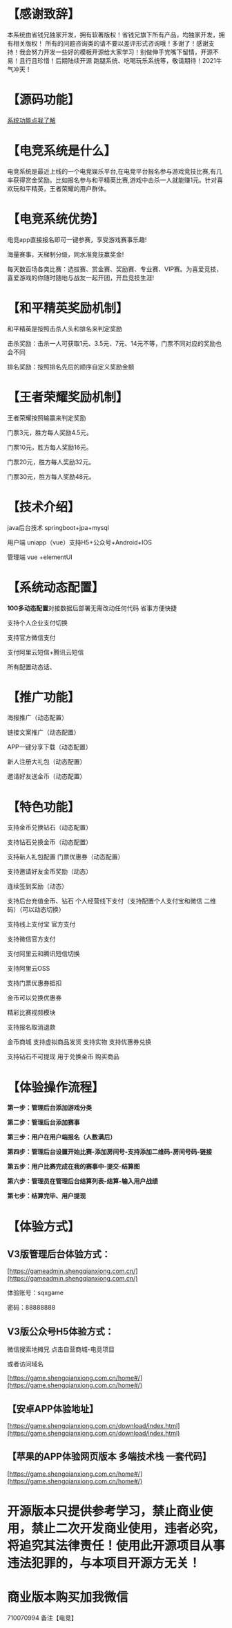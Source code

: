 # **【感谢致辞】**
本系统由省钱兄独家开发，拥有软著版权！省钱兄旗下所有产品，均独家开发，拥有相关版权！ 所有的问题咨询类的请不要以差评形式咨询哦！多谢了！感谢支持！我会努力开发一些好的模板开源给大家学习！别做伸手党嘴下留情，开源不易！且行且珍惜！后期陆续开源 跑腿系统、吃喝玩乐系统等，敬请期待！2021牛气冲天！

# **【源码功能】**

[系统功能点我了解](https://shimo.im/docs/w3hXtKQ3PvD6XYyw)


# **【电竞系统是什么】**

电竞系统是最近上线的一个电竞娱乐平台,在电竞平台报名参与游戏竞技比赛,有几率获得赏金奖励。比如报名参与和平精英比赛,游戏中击杀一人就能赚1元。针对喜欢玩和平精英，王者荣耀的用户群体。

# **【电竞系统优势】**

电竞app直接报名即可一键参赛，享受游戏赛事乐趣!

海量赛事，天梯制分级，同水准竞技赢奖金!

每天数百场各类比赛：选拔赛、赏金赛、奖励赛、专业赛、VIP赛。为喜爱竞技，喜爱游戏的你随时随地与战友一起开团，开启竞技生涯!

# **【和平精英奖励机制】**

和平精英是按照击杀人头和排名来判定奖励

击杀奖励：击杀一人可获取1元、3.5元、7元、14元不等，门票不同对应的奖励也会不同

排名奖励：按照排名先后的顺序自定义奖励金额

# **【王者荣耀奖励机制】**

王者荣耀按照输赢来判定奖励

门票3元，胜方每人奖励4.5元。

门票10元，胜方每人奖励16元。

门票20元，胜方每人奖励32元。

门票30元，胜方每人奖励48元。



# **【技术介绍】**

java后台技术 springboot+jpa+mysql

用户端 uniapp（vue）支持H5+公众号+Android+IOS

管理端 vue +elementUI

# **【系统动态配置】**

**100多动态配置**对接数据后部署无需改动任何代码 省事方便快捷

支持个人企业支付切换

支持官方微信支付

支付阿里云短信+腾讯云短信

所有配置动态话、

# **【推广功能】**

海报推广（动态配置）

链接文案推广（动态配置）

APP一键分享下载（动态配置）

新人注册大礼包（动态配置）

邀请好友送金币（动态配置）

# **【特色功能】**

支持金币兑换钻石（动态配置）

支持钻石兑换金币（动态配置）

支持新人礼包配置 门票优惠券（动态配置）

支持邀请好友金币奖励（动态）

连续签到奖励（动态）

支持后台充值金币、钻石  个人经营线下支付（支持配置个人支付宝和微信 二维码）（可以动态切换）

支持线上支付宝 官方支付

支持微信官方支付

支付阿里云和腾讯短信切换

支持阿里云OSS

支持门票优惠券抵扣

金币可以兑换优惠券

精彩比赛视频模块

支持报名取消退款

金币商城 支持虚拟商品发货 支持实物 支持优惠券兑换

支持钻石不可提现 用于兑换金币 购买商品

# **【体验操作流程】**

**第一步：管理后台添加游戏分类**

**第二步：管理后台添加赛事**

**第三步：用户在用户端报名（人数满后）**

**第四步：管理后台设置开始比赛-添加房间号-支持添加二维码-房间号码-链接**

**第五步：用户比赛完成在我的赛事中-提交-结算图**

**第六步：管理员在管理后台结算列表-结算-输入用户战绩**

**第七步：结算完毕、用户提现**

# **【体验方式】**

## **V3版管理后台体验方式：**

[https://gameadmin.shengqianxiong.com.cn/](https://gameadmin.shengqianxiong.com.cn/)

体验账号：sqxgame

密码：88888888

## **V3版公众号H5体验方式：**

微信搜索地摊兄  点击自营商城-电竞项目

或者访问域名

[https://game.shengqianxiong.com.cn/home#/](https://game.shengqianxiong.com.cn/home#/)


## 
## 【安卓APP体验地址】

[https://game.shengqianxiong.com.cn/download/index.html](https://game.shengqianxiong.com.cn/download/index.html)

## 【苹果的APP体验网页版本 多端技术栈 一套代码】

[https://game.shengqianxiong.com.cn/home#/](https://game.shengqianxiong.com.cn/home#/)

# 开源版本只提供参考学习，禁止商业使用，禁止二次开发商业使用，违者必究，将追究其法律责任！使用此开源项目从事违法犯罪的，与本项目开源方无关！

# 商业版本购买加我微信
710070994 备注【电竞】







